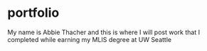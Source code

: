 # portfolio
My name is Abbie Thacher and this is where I will post work that I completed while earning my MLIS degree at UW Seattle
